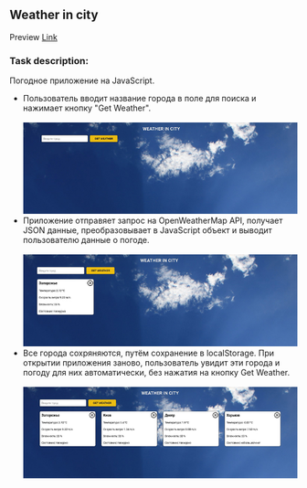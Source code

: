 ## Weather in city
Preview [Link](https://kirill8210.github.io/weather_js/)
### Task description:
Погодное приложение на JavaScript.
 
- Пользователь вводит название города в поле для
  поиска и нажимает кнопку "Get Weather".<br><br>
![Screens_1](img/Screenshot_1.jpg)
- Приложение отправяет запрос на OpenWeatherMap API, получает JSON данные,
  преобразовывает в JavaScript объект и выводит пользователю данные о погоде.<br><br>
![Screens_2](img/Screenshot_2.jpg)
- Все города сохряняются, путём сохранение в localStorage.
  При открытии приложения заново, пользователь увидит эти города и погоду для них
  автоматически, без нажатия на кнопку Get Weather.<br><br>
![Screens_3](img/Screenshot_3.jpg)


